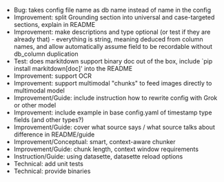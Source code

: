 - Bug: takes config file name as db name instead of name in the config
- Improvement: split Grounding section into universal and case-targeted sections, explain in README
- Improvement: make descriptions and type optional (or test if they are already that) - everything is string, meaning deduced from column names, and allow automatically assume field to be recordable without db_column duplication
- Test: does markitdown support binary doc out of the box, include `pip install markitdown[doc]' into the README
- Improvement: support OCR
- Improvement: support multimodal "chunks" to feed images directly to multimodal model
- Improvement/Guide: include instruction how to rewrite config with Grok or other model
- Improvement: include example in base config.yaml of timestamp type fields (and other types?)
- Improvement/Guide: cover what source says / what source talks about difference in README/guide
- Improvement/Conceptual: smart, context-aware chunker
- Improvement/Guide: chunk length, context window requirements
- Instruction/Guide: using datasette, datasette reload options
- Technical: add unit tests
- Technical: provide binaries